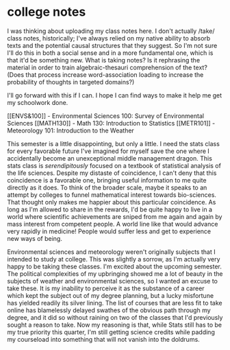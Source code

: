 # college notes

I was thinking about uploading my class notes here.  I don't actually /take/ class notes, historically; I've always relied on my native ability to absorb texts and the potential causal structures that they suggest.  So I'm not sure I'll do this in both a social sense and in a more fundamental one, which is that it'd be something new.  What is taking notes?  Is it rephrasing the material in order to train algebraic-thesauri comprehension of the text?  (Does that process increase word-association loading to increase the probability of thoughts in targeted domains?)

I'll go forward with this if I can.  I hope I can find ways to make it help me get my schoolwork done.

[[ENVS&100]] - Environmental Sciences 100: Survey of Environmental Sciences
[[MATH130]] - Math 130: Introduction to Statistics
[[METR101]] - Meteorology 101: Introduction to the Weather

This semester is a little disappointing, but only a little.  I need the stats class for every favorable future I've imagined for myself save the one where I accidentally become an unexceptional middle management dragon.  This stats class is *serendipitously* focused on a textbook of statistical analysis of the life sciences.  Despite my distaste of coincidence, I can't deny that this coincidence is a favorable one, bringing useful information to me quite directly as it does.  To think of the broader scale, maybe it speaks to an attempt by colleges to funnel mathematical interest towards bio-sciences.  That thought only makes me happier about this particular coincidence.  As long as I'm allowed to share in the rewards, I'd be quite happy to live in a world where scientific achievements are sniped from me again and again by mass interest from competent people.  A world line like that would advance very rapidly in medicine!  People would suffer less and get to experience new ways of being.

Environmental sciences and meteorology weren't originally subjects that I intended to study at college.  This was slightly a sorrow, as I'm actually very happy to be taking these classes.  I'm excited about the upcoming semester.  The political complexities of my upbringing showed me a lot of beauty in the subjects of weather and environmental sciences, so I wanted an excuse to take these.  It is my inability to perceive it as the substance of a career which kept the subject out of my degree planning, but a lucky misfortune has yielded readily its silver lining.  The list of courses that are less fit to take online has blamelessly delayed swathes of the obvious path through my degree, and it did so without raining on two of the classes that I'd previously sought a reason to take.  Now my reasoning is that, while Stats still has to be my true priority this quarter, I'm still getting science credits while padding my courseload into something that will not vanish into the doldrums.